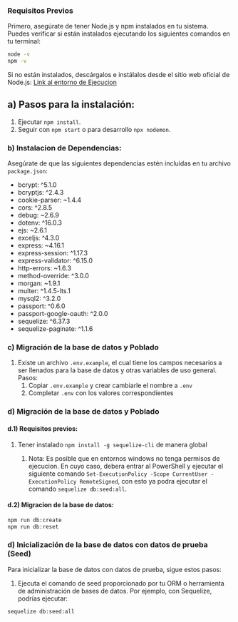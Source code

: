 ### Requisitos Previos

Primero, asegúrate de tener Node.js y npm instalados en tu sistema. Puedes verificar si están instalados ejecutando los siguientes comandos en tu terminal:

```bash
node -v
npm -v
```
Si no están instalados, descárgalos e instálalos desde el sitio web oficial de Node.js: [Link al entorno de Ejecucion](https://nodejs.org.)

## a) Pasos para la instalación:

1. Ejecutar `npm install`.
2. Seguir con `npm start` o para desarrollo `npx nodemon`.

### b) Instalacion de Dependencias:

Asegúrate de que las siguientes dependencias estén incluidas en tu archivo `package.json`:

- bcrypt: ^5.1.0
- bcryptjs: ^2.4.3
- cookie-parser: ~1.4.4
- cors: ^2.8.5
- debug: ~2.6.9
- dotenv: ^16.0.3
- ejs: ~2.6.1
- exceljs: ^4.3.0
- express: ~4.16.1
- express-session: ^1.17.3
- express-validator: ^6.15.0
- http-errors: ~1.6.3
- method-override: ^3.0.0
- morgan: ~1.9.1
- multer: ^1.4.5-lts.1
- mysql2: ^3.2.0
- passport: ^0.6.0
- passport-google-oauth: ^2.0.0
- sequelize: ^6.37.3
- sequelize-paginate: ^1.1.6

### c) Migración de la base de datos y Poblado

1. Existe un archivo `.env.example`, el cual tiene los campos necesarios a ser llenados para la base de datos y otras variables de uso general. Pasos:
    1. Copiar `.env.example` y crear cambiarle el nombre a `.env`
    2. Completar `.env` con los valores correspondientes

### d) Migración de la base de datos y Poblado

#### d.1) Requisitos previos:

1. Tener instalado `npm install -g sequelize-cli` de manera global

    1. Nota: Es posible que en entornos windows no tenga permisos de ejecucion. En cuyo caso, debera entrar al PowerShell y ejecutar el siguiente comando `Set-ExecutionPolicy -Scope CurrentUser -ExecutionPolicy RemoteSigned`, con esto ya podra ejecutar el comando `sequelize db:seed:all`.   

#### d.2) Migracion de la base de datos:

```bash
npm run db:create
npm run db:reset
```
### d) Inicialización de la base de datos con datos de prueba (Seed)

Para inicializar la base de datos con datos de prueba, sigue estos pasos:

1. Ejecuta el comando de seed proporcionado por tu ORM o herramienta de administración de bases de datos. Por ejemplo, con Sequelize, podrías ejecutar:

```bash
sequelize db:seed:all
```

